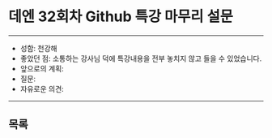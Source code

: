 # 데엔 32회차 Github 특강 마무리 설문
---
- 성함: 천강해
- 좋았던 점: 소통하는 강사님 덕에 특강내용을 전부 놓치지 않고 들을 수 있었습니다.
- 앞으로의 계획: 
- 질문: 
- 자유로운 의견:
----
## 목록
